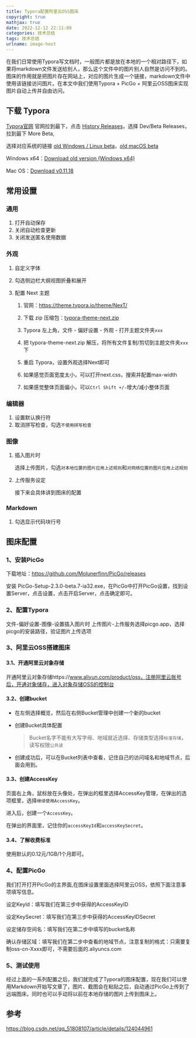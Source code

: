 ```yaml
---
title: Typora配置阿里云OSS图床
copyright: true
mathjax: true
date: 2022-12-12 22:11:09
categories: 技术总结
tags: 技术总结
urlname: image-host
---
```


在我们日常使用Typora写文档时，一般图片都是放在本地的一个相对路径下，如果将markdown文件发送给别人，那么这个文件中的图片别人自然是访问不到的。图床的作用就是把图片存在网站上，对应的图片生成一个链接，markdown文件中使用该链接访问图片。在本文中我们使用Typora + PicGo + 阿里云OSS图床实现图片自动上传并自由访问。

<!--more-->

## 下载 Typora

[Typora官网](https://typora.io/) 官网拉到最下，点击 [History Releases](https://typora.io/releases/all)，选择 Dev/Beta Releases，拉到最下 More Beta,

选择对应系统的链接 [old Windows / Linux beta](https://typora.io/windows/dev_release.html)，[old macOS beta](https://typora.io/dev_release.html)

Windows x64：[Download old version (Windows x64)](https://download.typora.io/windows/typora-update-x64-1016.exe)

Mac OS：[Download v0.11.18](https://download.typora.io/mac/Typora-0.11.18.dmg)

## 常用设置

### 通用

1. 打开自动保存
2. 关闭自动检查更新
3. 关闭发送匿名使用数据

### 外观

1. 自定义字体

2. 勾选侧边栏大纲视图折叠和展开

3. 配置 Next 主题

	1. 官网：https://theme.typora.io/theme/NexT/

	2. 下载 zip 压缩包：[typora-theme-next.zip](https://github.com/BillChen2k/typora-theme-next/releases/download/1.1.1/typora-theme-next.zip)

	3. Typora 左上角，文件 - 偏好设置 - 外观 - 打开主题文件夹`xxx`

	4. 把 typora-theme-next.zip 解压，将所有文件复制/剪切到主题文件夹`xxx`下
	5. 重启 Typora，设置外观选择Next即可
	6. 如果感觉页面宽度太小，可以打开next.css，搜索并配置max-width
	7. 如果感觉整体页面偏小，可以`Ctrl Shift +/-`增大/减小整体页面

### 编辑器

1. 设置默认换行符
2. 取消拼写检查，勾选`不使用拼写检查`

### 图像

1. 插入图片时

	选择上传图片，勾选`对本地位置的图片应用上述规则`和`对网络位置的图片应用上述规则`

2. 上传服务设定

	接下来会具体讲到图床的配置

### Markdown

1. 勾选显示代码块行号

## 图床配置

### 1、安装PicGo

下载地址：https://github.com/Molunerfinn/PicGo/releases

安装 PicGo-Setup-2.3.0-beta.7-ia32.exe，在PicGo中打开PicGo设置，找到设置Server，点击设置，点击开启Server，点击确定即可。

### 2、配置Typora

文件-偏好设置-图像-设置插入图片时 上传图片-上传服务选择picgo.app，选择picgo的安装路径，验证图片上传选项

### 3、阿里云OSS搭建图床

#### 3.1、开通阿里云对象存储

开通阿里云对象存储https://www.aliyun.com/product/oss，注册阿里云账号后，开通对象储存，进入对象存储OSS的控制台

#### 3.2、创建bucket

- 在左侧选择概览，然后在右侧Bucket管理中创建一个新的bucket

- 创建Bucket具体配置

	> Bucket名字不能有大写字母、地域就近选择、存储类型选择`标准存储`，读写权限`公共读`

- 创建成功后，可以在Bucket列表中查看，记住自己的访问域名和地域节点，后面会用到。

#### 3.3、创建AccessKey

页面右上角，鼠标放在头像处，在弹出的框里选择AccessKey管理，在弹出的选项框里，选择`继续使用AccessKey`。

进入后，创建一个`AccessKey`。

在弹出的界面里，记住你的`accessKeyId`和`accessKeySecret`。

#### 3.4、了解收费标准

使用默认的0.12元/1GB/1个月即可。

### 4、配置PicGo

我们打开打开PicGo的主界面,在图床设置里面选择阿里云OSS，依照下面注意事项填写信息。

设定Keyld：填写我们在第三步中获得的AccessKeyID

设定KeySecret：填写我们在第三步中获得的AccessKeyIDSecret

设定储存空间名：填写我们在第二步中填写的bucket名称

确认存储区域：填写我们在第二步中查看的地域节点，注意复制的格式：只需要复制oss-cn-Xxxx即可，不需要后面的.aliyuncs.com

### 5、测试使用

经过上面的一系列配置之后，我们就完成了Typora的图床配置，现在我们可以使用Markdown开始写文章了，图片、截图会在粘贴之后，自动通过PicGo上传到了远端图床。同时也可以手动将以前在本地存储的图片上传到图床上。

## 参考

https://blog.csdn.net/qq_51808107/article/details/124044961

